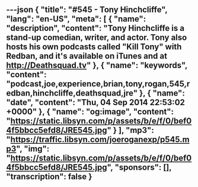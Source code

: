 ---json
{
  "title": "#545 - Tony Hinchcliffe",
  "lang": "en-US",
  "meta": [
    {
      "name": "description",
      "content": "Tony Hinchcliffe is a stand-up comedian, writer, and actor. Tony also hosts his own podcasts called \"Kill Tony\" with Redban, and it's available on iTunes and at http://Deathsquad.tv"
    },
    {
      "name": "keywords",
      "content": "podcast,joe,experience,brian,tony,rogan,545,redban,hinchcliffe,deathsquad,jre"
    },
    {
      "name": "date",
      "content": "Thu, 04 Sep 2014 22:53:02 +0000"
    },
    {
      "name": "og:image",
      "content": "https://static.libsyn.com/p/assets/b/e/f/0/bef04f5bbcc5efd8/JRE545.jpg"
    }
  ],
  "mp3": "https://traffic.libsyn.com/joeroganexp/p545.mp3",
  "img": "https://static.libsyn.com/p/assets/b/e/f/0/bef04f5bbcc5efd8/JRE545.jpg",
  "sponsors": [],
  "transcription": false
}
---
<episode-header />

<timemark seconds="0" />

<transcribe-call-to-action />

<episode-footer />